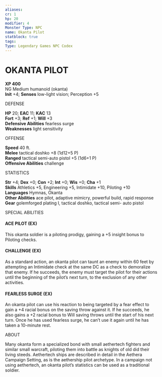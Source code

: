 ```yaml
---
aliases: 
cr: 1
hp: 20
modifier: 4
Monster Type: NPC
name: Okanta Pilot
statblock: true
tags: 
Type: Legendary Games NPC Codex
---
```

# OKANTA PILOT

**XP 400**  
NG Medium humanoid (okanta)  
**Init** +4; **Senses** low-light vision; Perception +5

DEFENSE

**HP** 20; **EAC** 11; **KAC** 13  
**Fort** +3; **Ref** +1; **Will** +3  
**Defensive Abilities** fearless surge  
**Weaknesses** light sensitivity

OFFENSE

**Speed** 40 ft.  
**Melee** tactical doshko +8 (1d12+5 P)  
**Ranged** tactical semi-auto pistol +5 (1d6+1 P)  
**Offensive Abilities** challenge

STATISTICS

**Str** +4; **Dex** +0; **Con** +2; **Int** +0; **Wis** +0; **Cha** +1  
**Skills** Athletics +5, Engineering +5, Intimidate +10, Piloting +10  
**Languages** Hymnas, Okanta  
**Other Abilities** ace pilot, adaptive mimicry, powerful build, rapid response  
**Gear** golemforged plating I, tactical doshko, tactical semi- auto pistol

SPECIAL ABILITIES

#### ACE PILOT (EX)

This okanta soldier is a piloting prodigy, gaining a +5 insight bonus to Piloting checks.

#### CHALLENGE (EX)

As a standard action, an okanta pilot can taunt an enemy within 60 feet by attempting an Intimidate check at the same DC as a check to demoralize that enemy. If he succeeds, the enemy must target the pilot for their actions until the beginning of the pilot’s next turn, to the exclusion of any other activities.

#### FEARLESS SURGE (EX)

An okanta pilot can use his reaction to being targeted by a fear effect to gain a +4 racial bonus on the saving throw against it. If he succeeds, he also gains a +2 racial bonus to Will saving throws until the start of his next turn. Once he has used fearless surge, he can’t use it again until he has taken a 10-minute rest.

ABOUT

Many okanta form a specialized bond with small aethertech fighters and similar small warcraft, piloting them into battle as knights of old did their living steeds. Aethertech ships are described in detail in the Aethera Campaign Setting, as is the aethership pilot archetype. In a campaign not using aethertech, an okanta pilot’s statistics can be used as a traditional soldier.
